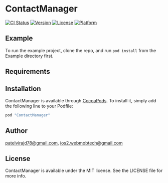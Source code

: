 # ContactManager

[![CI Status](http://img.shields.io/travis/patelvirajd78@gmail.com/ContactManager.svg?style=flat)](https://travis-ci.org/patelvirajd78@gmail.com/ContactManager)
[![Version](https://img.shields.io/cocoapods/v/ContactManager.svg?style=flat)](http://cocoapods.org/pods/ContactManager)
[![License](https://img.shields.io/cocoapods/l/ContactManager.svg?style=flat)](http://cocoapods.org/pods/ContactManager)
[![Platform](https://img.shields.io/cocoapods/p/ContactManager.svg?style=flat)](http://cocoapods.org/pods/ContactManager)

## Example

To run the example project, clone the repo, and run `pod install` from the Example directory first.

## Requirements

## Installation

ContactManager is available through [CocoaPods](http://cocoapods.org). To install
it, simply add the following line to your Podfile:

```ruby
pod "ContactManager"
```

## Author

patelvirajd78@gmail.com, ios2.webmobtech@gmail.com

## License

ContactManager is available under the MIT license. See the LICENSE file for more info.
